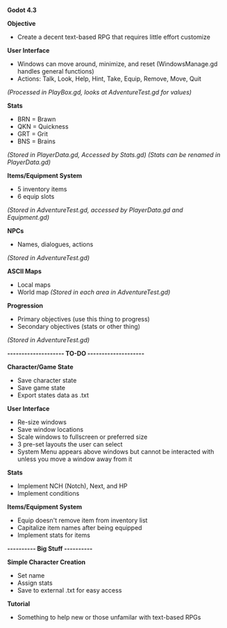 **Godot 4.3**

**Objective**
- Create a decent text-based RPG that requires little effort customize

**User Interface**
- Windows can move around, minimize, and reset (WindowsManage.gd handles general functions)
- Actions: Talk, Look, Help, Hint, Take, Equip, Remove, Move, Quit

_(Processed in PlayBox.gd, looks at AdventureTest.gd for values)_

**Stats**
- BRN = Brawn
- QKN = Quickness
- GRT = Grit
- BNS = Brains

_(Stored in PlayerData.gd, Accessed by Stats.gd)
(Stats can be renamed in PlayerData.gd)_

**Items/Equipment System**
- 5 inventory items
- 6 equip slots

_(Stored in AdventureTest.gd, accessed by PlayerData.gd and Equipment.gd)_

**NPCs**
- Names, dialogues, actions

_(Stored in AdventureTest.gd)_

**ASCII Maps**
- Local maps
- World map
_(Stored in each area in AdventureTest.gd)_

**Progression**
- Primary objectives (use this thing to progress)
- Secondary objectives (stats or other thing)

_(Stored in AdventureTest.gd)_

**-------------------- TO-DO --------------------**

**Character/Game State**
- Save character state
- Save game state
- Export states data as .txt

**User Interface**
- Re-size windows
- Save window locations
- Scale windows to fullscreen or preferred size
- 3 pre-set layouts the user can select
- System Menu appears above windows but cannot be interacted with unless you move a window away from it

**Stats**
- Implement NCH (Notch), Next, and HP
- Implement conditions

**Items/Equipment System**
- Equip doesn't remove item from inventory list
- Capitalize item names after being equipped
- Implement stats for items

**---------- Big Stuff ----------**

**Simple Character Creation**
- Set name
- Assign stats
- Save to external .txt for easy access

**Tutorial**
- Something to help new or those unfamilar with text-based RPGs
